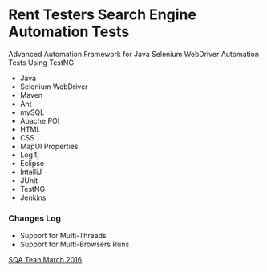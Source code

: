 # Rent Testers Search Engine Automation Tests

Advanced Automation Framework for Java Selenium WebDriver Automation Tests Using TestNG

* Java
* Selenium WebDriver
* Maven
* Ant
* mySQL
* Apache POI
* HTML
* CSS
* MapUI Properties
* Log4j
* Eclipse
* IntelliJ
* JUnit
* TestNG
* Jenkins

### Changes Log
* Support for Multi-Threads
* Support for Multi-Browsers Runs
  
[SQA Tean March 2016](http://renttesters.com)

